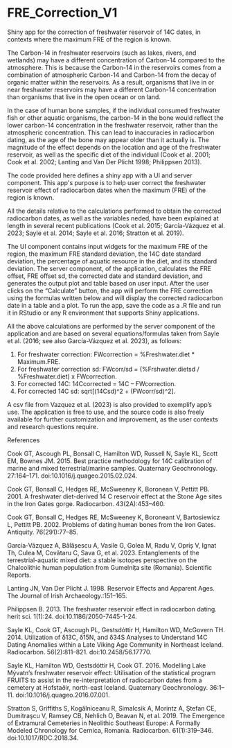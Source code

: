 # FRE_Correction_V1
Shiny app for the correction of freshwater reservoir of 14C dates, in contexts where the maximum FRE of the region is known.


The Carbon-14 in freshwater reservoirs (such as lakes, rivers, and wetlands) may have a different concentration of Carbon-14 compared to the atmosphere. This is because the Carbon-14 in the reservoirs comes from a combination of atmospheric Carbon-14 and Carbon-14 from the decay of organic matter within the reservoirs. As a result, organisms that live in or near freshwater reservoirs may have a different Carbon-14 concentration than organisms that live in the open ocean or on land.

In the case of human bone samples, if the individual consumed freshwater fish or other aquatic organisms, the carbon-14 in the bone would reflect the lower carbon-14 concentration in the freshwater reservoir, rather than the atmospheric concentration. This can lead to inaccuracies in radiocarbon dating, as the age of the bone may appear older than it actually is. The magnitude of the effect depends on the location and age of the freshwater reservoir, as well as the specific diet of the individual (Cook et al. 2001; Cook et al. 2002; Lanting and Van Der Plicht 1998; Philippsen 2013).

The code provided here defines a shiny app with a UI and server component.
This app's purpose is to help user correct the freshwater reservoir effect of radiocarbon dates when the maximum (FRE) of the region is known.

All the details relative to the calculations performed to obtain the corrected radiocarbon dates, as well as the variables neded, have been explained at length in several recent publications (Cook et al. 2015; García-Vázquez et al. 2023; Sayle et al. 2014; Sayle et al. 2016; Stratton et al. 2019).

The UI component contains input widgets for the maximum FRE of the region, the maximum FRE standard deviation, the 14C date standard deviation, the percentage of aquatic resource in the diet, and its standard deviation. 
The server component, of the application, calculates the FRE offset, FRE offset sd, the corrected date and standard deviation, and generates the output plot and table based on user input. After the user clicks on the “Calculate” button, the app will perform the FRE correction using the formulas written below and will display the corrected radiocarbon date in a table and a plot.
To run the app, save the code as a  .R file and run it in RStudio or any R environment that supports Shiny applications.

All the above calculations are performed by the server component of the application and are based on several equations/formulas taken from Sayle et al. (2016; see also García-Vázquez et al. 2023), as follows:
1. For freshwater correction: FWcorrection = %Freshwater.diet * Maximum.FRE.
2. For freshwater correction sd: FWcorr/sd = (%Frshwater.dietsd / %Freshwater.diet) x FWcorrection.
3. For corrected 14C: 14Ccorrected = 14C – FWcorrection.
4. For corrected 14C sd: sqrt[(14Csd)^2 + (FWcorr/sd)^2].

A csv file from Vazquez et al. (2023) is also provided to exemplify app’s use.
The application is free to use, and the source code is also freely available for further customization and improvement, as the user contexts and research questions require.

References

Cook GT, Ascough PL, Bonsall C, Hamilton WD, Russell N, Sayle KL, Scott EM, Bownes JM. 2015. Best practice methodology for 14C calibration of marine and mixed terrestrial/marine samples. Quaternary Geochronology. 27:164–171. doi:10.1016/j.quageo.2015.02.024. 

Cook GT, Bonsall C, Hedges RE, McSweeney K, Boronean V, Pettitt PB. 2001. A freshwater diet-derived 14 C reservoir effect at the Stone Age sites in the Iron Gates gorge. Radiocarbon. 43(2A):453–460.

Cook GT, Bonsall C, Hedges RE, McSweeney K, Boroneant V, Bartosiewicz L, Pettitt PB. 2002. Problems of dating human bones from the Iron Gates. Antiquity. 76(291):77–85.

García-Vázquez A, Bălășescu A, Vasile G, Golea M, Radu V, Opriș V, Ignat Th, Culea M, Covătaru C, Sava G, et al. 2023. Entanglements of the terrestrial-aquatic mixed diet: a stable isotopes perspective on the Chalcolithic human population from Gumelnița site (Romania). Scientific Reports.

Lanting JN, Van Der Plicht J. 1998. Reservoir Effects and Apparent Ages. The Journal of Irish Archaeology.:151–165.

Philippsen B. 2013. The freshwater reservoir effect in radiocarbon dating. herit sci. 1(1):24. doi:10.1186/2050-7445-1-24.

Sayle KL, Cook GT, Ascough PL, Gestsdóttir H, Hamilton WD, McGovern TH. 2014. Utilization of δ13C, δ15N, and δ34S Analyses to Understand 14C Dating Anomalies within a Late Viking Age Community in Northeast Iceland. Radiocarbon. 56(2):811–821. doi:10.2458/56.17770. 

Sayle KL, Hamilton WD, Gestsdóttir H, Cook GT. 2016. Modelling Lake Mývatn’s freshwater reservoir effect: Utilisation of the statistical program FRUITS to assist in the re-interpretation of radiocarbon dates from a cemetery at Hofstaðir, north-east Iceland. Quaternary Geochronology. 36:1–11. doi:10.1016/j.quageo.2016.07.001.

Stratton S, Griffiths S, Kogălniceanu R, Simalcsik A, Morintz A, Ştefan CE, Dumitraşcu V, Ramsey CB, Nehlich O, Beavan N, et al. 2019. The Emergence of Extramural Cemeteries in Neolithic Southeast Europe: A Formally Modeled Chronology for Cernica, Romania. Radiocarbon. 61(1):319–346. doi:10.1017/RDC.2018.34.
